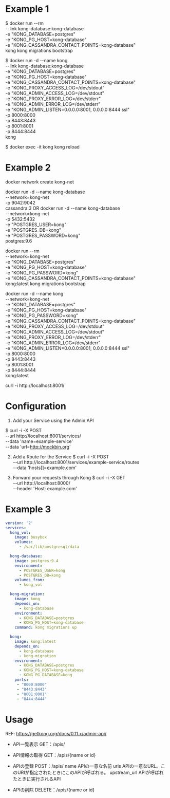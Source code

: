 
# Example 1

$ docker run --rm \
    --link kong-database:kong-database \
    -e "KONG_DATABASE=postgres" \
    -e "KONG_PG_HOST=kong-database" \
    -e "KONG_CASSANDRA_CONTACT_POINTS=kong-database" \
    kong kong migrations bootstrap

$ docker run -d --name kong \
    --link kong-database:kong-database \
    -e "KONG_DATABASE=postgres" \
    -e "KONG_PG_HOST=kong-database" \
    -e "KONG_CASSANDRA_CONTACT_POINTS=kong-database" \
    -e "KONG_PROXY_ACCESS_LOG=/dev/stdout" \
    -e "KONG_ADMIN_ACCESS_LOG=/dev/stdout" \
    -e "KONG_PROXY_ERROR_LOG=/dev/stderr" \
    -e "KONG_ADMIN_ERROR_LOG=/dev/stderr" \
    -e "KONG_ADMIN_LISTEN=0.0.0.0:8001, 0.0.0.0:8444 ssl" \
    -p 8000:8000 \
    -p 8443:8443 \
    -p 8001:8001 \
    -p 8444:8444 \
    kong

$ docker exec -it kong kong reload

# Example 2

docker network create kong-net

docker run -d --name kong-database \
               --network=kong-net \
               -p 9042:9042 \
               cassandra:3
OR
docker run -d --name kong-database \
               --network=kong-net \
               -p 5432:5432 \
               -e "POSTGRES_USER=kong" \
               -e "POSTGRES_DB=kong" \
               -e "POSTGRES_PASSWORD=kong" \
               postgres:9.6

docker run --rm \
     --network=kong-net \
     -e "KONG_DATABASE=postgres" \
     -e "KONG_PG_HOST=kong-database" \
     -e "KONG_PG_PASSWORD=kong" \
     -e "KONG_CASSANDRA_CONTACT_POINTS=kong-database" \
     kong:latest kong migrations bootstrap

docker run -d --name kong \
     --network=kong-net \
     -e "KONG_DATABASE=postgres" \
     -e "KONG_PG_HOST=kong-database" \
     -e "KONG_PG_PASSWORD=kong" \
     -e "KONG_CASSANDRA_CONTACT_POINTS=kong-database" \
     -e "KONG_PROXY_ACCESS_LOG=/dev/stdout" \
     -e "KONG_ADMIN_ACCESS_LOG=/dev/stdout" \
     -e "KONG_PROXY_ERROR_LOG=/dev/stderr" \
     -e "KONG_ADMIN_ERROR_LOG=/dev/stderr" \
     -e "KONG_ADMIN_LISTEN=0.0.0.0:8001, 0.0.0.0:8444 ssl" \
     -p 8000:8000 \
     -p 8443:8443 \
     -p 8001:8001 \
     -p 8444:8444 \
     kong:latest

curl -i http://localhost:8001/

# Configuration

1. Add your Service using the Admin API

$ curl -i -X POST \
  --url http://localhost:8001/services/ \
  --data 'name=example-service' \
  --data 'url=http://mockbin.org'


2. Add a Route for the Service
$ curl -i -X POST \
  --url http://localhost:8001/services/example-service/routes \
  --data 'hosts[]=example.com'

3. Forward your requests through Kong
$ curl -i -X GET \
  --url http://localhost:8000/ \
  --header 'Host: example.com'

# Example 3
```docker-compose.yml
version: '2'
services:
  kong_vol:
    image: busybox
    volumes:
      - /var/lib/postgresql/data

  kong-database:
    image: postgres:9.4
    environment:
      - POSTGRES_USER=kong
      - POSTGRES_DB=kong
    volumes_from:
      - kong_vol

  kong-migration:
    image: kong
    depends_on:
      - kong-database
    environment:
      - KONG_DATABASE=postgres
      - KONG_PG_HOST=kong-database
    command: kong migrations up

  kong:
    image: kong:latest
    depends_on:
      - kong-database
      - kong-migration
    environment:
      - KONG_DATABASE=postgres
      - KONG_PG_HOST=kong-database
      - KONG_PG_DATABASE=kong
    ports:
     - "8000:8000"
     - "8443:8443"
     - "8001:8001"
     - "8444:8444"
```



# Usage

REF: https://getkong.org/docs/0.11.x/admin-api/

- API一覧表示
  GET：/apis/

- API情報の取得
  GET：/apis/{name or id}

- APIの登録
  POST：/apis/
	name	APIの一意な名前
	uris	APIの一意なURL。このURIが指定されたときにこのAPIが呼ばれる。
	upstream_url	APIが呼ばれたときに実行されるAPI

- APIの削除
  DELETE：/apis/{name or id}

